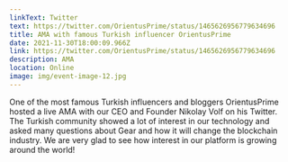 ```yaml
---
linkText: Twitter
text: https://twitter.com/OrientusPrime/status/1465626956779634696
title: AMA with famous Turkish influencer OrientusPrime
date: 2021-11-30T18:00:09.966Z
link: https://twitter.com/OrientusPrime/status/1465626956779634696
description: AMA
location: Online
image: img/event-image-12.jpg
---
```

One of the most famous Turkish influencers and bloggers OrientusPrime hosted a live AMA with our CEO and Founder Nikolay Volf on his Twitter. The Turkish community showed a lot of interest in our technology and asked many questions about Gear and how it will change the blockchain industry. We are very glad to see how interest in our platform is growing around the world!